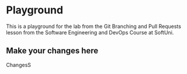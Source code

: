 # Playground
This is a playground for the lab from the Git Branching and Pull Requests lesson from the Software Engineering and DevOps Course at SoftUni.

## Make your changes here
ChangesS